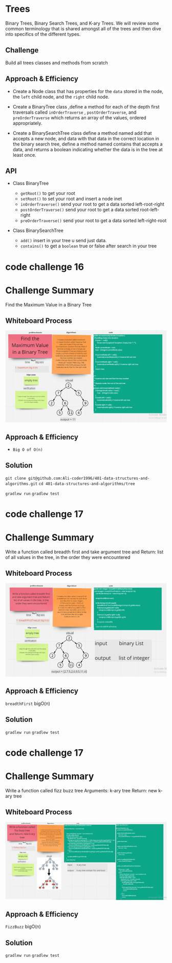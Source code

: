 # Trees
Binary Trees, Binary Search Trees, and K-ary Trees.
We will review some common terminology that is shared amongst all of the trees and then dive into specifics of the different types.
## Challenge
Build all trees classes and methods from scratch

## Approach & Efficiency
* Create a Node class that has properties for the `data` stored in the node, the
  `left` child node, and the `right` child node.

* Create a BinaryTree class ,define a method for each of the depth first traversals
  called `inOrderTraverse`
  , `postOrderTraverse`, and
  `preOrderTraverse` which returns an array of the values, ordered appropriately.

* Create a BinarySearchTree class define a method named add that accepts a new node, and data with
  that data in the correct location in the binary search tree, define a method named contains that
  accepts a data, and returns a boolean indicating whether the data is in the tree at least once.
## API
* Class BinaryTree
    * `getRoot()` to get your root
    * `setRoot()` to set your root and insert a node inet
    * `inOrderTraverse()` send your root to get a data sorted left-root-right
    * `postOrderTraverse()` send your root to get a data sorted root-left-right
    * `preOrderTraverse()` send your root to get a data sorted left-right-root

* Class BinarySearchTree
    * `add()` insert in your tree u send just data.
    * `contains()` to get a `boolean` true or false after search in your tree
  
# code challenge 16

# Challenge Summary
Find the Maximum Value in a Binary Tree

## Whiteboard Process
![](whiteboardformax.png)
## Approach & Efficiency
- `Big O of O(n)`
## Solution
`git clone git@github.com:Ali-coder1996/401-data-structures-and-algorithms.git`
`cd 401-data-structures-and-algorithms/tree`

`gradlew run`
`gradlew test`

# code challenge 17

# Challenge Summary
Write a function called breadth first
and take argument tree and Return: list of all values in the tree, in the order they were encountered

## Whiteboard Process
![](whiteboardBreadfirst.png)

## Approach & Efficiency
`breadthFirst` bigO(n)

## Solution

`gradlew run`
`gradlew test`

# code challenge 17

# Challenge Summary
Write a function called fizz buzz tree
Arguments: k-ary tree
Return: new k-ary tree

## Whiteboard Process
![](whiteboardFizzBuzzpng.PNG)

## Approach & Efficiency
`FizzBuzz` bigO(n)

## Solution

`gradlew run`
`gradlew test`